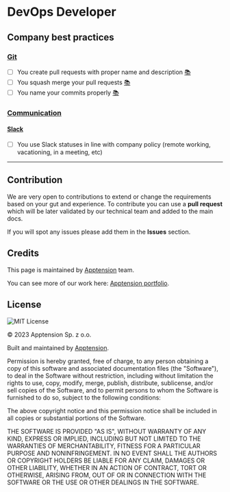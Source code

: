 DevOps Developer
================

Company best practices
----------------------

### [Git](/Technical%20Stack/Mobile%20Developer/Company%20best%20practices.md#git)

*   [ ] You create pull requests with proper name and description [:books:](https://medium.com/@hugooodias/the-anatomy-of-a-perfect-pull-request-567382bb6067)
*   [ ] You squash merge your pull requests [:books:](https://blog.pairworking.com/why-you-should-care-about-squash-and-merge-in-git-675856bf66b0)
*   [ ] You name your commits properly [:books:](https://chris.beams.io/posts/git-commit/)

### [Communication](/Technical%20Stack/Mobile%20Developer/Company%20best%20practices.md#communication)

#### [Slack](/Technical%20Stack/Mobile%20Developer/Company%20best%20practices.md#slack)

*   [ ] You use Slack statuses in line with company policy (remote working, vacationing, in a meeting, etc)

* * *

Contribution
------------

We are very open to contributions to extend or change the requirements based on your gut and experience. To contribute you can use a **pull request** which will be later validated by our technical team and added to the main docs.

If you will spot any issues please add them in the **Issues** section.

Credits
-------

This page is maintained by [Apptension](https://apptension.com) team.

You can see more of our work here: [Apptension portfolio](https://www.apptension.com/portfolio).

License
-------

![MIT License](https://img.shields.io/badge/License-MIT-blue.svg)

© 2023 Apptension Sp. z o.o.

Built and maintained by [Apptension](https://apptension.com).

Permission is hereby granted, free of charge, to any person obtaining a copy of this software and associated documentation files (the "Software"), to deal in the Software without restriction, including without limitation the rights to use, copy, modify, merge, publish, distribute, sublicense, and/or sell copies of the Software, and to permit persons to whom the Software is furnished to do so, subject to the following conditions:

The above copyright notice and this permission notice shall be included in all copies or substantial portions of the Software.

THE SOFTWARE IS PROVIDED "AS IS", WITHOUT WARRANTY OF ANY KIND, EXPRESS OR IMPLIED, INCLUDING BUT NOT LIMITED TO THE WARRANTIES OF MERCHANTABILITY, FITNESS FOR A PARTICULAR PURPOSE AND NONINFRINGEMENT. IN NO EVENT SHALL THE AUTHORS OR COPYRIGHT HOLDERS BE LIABLE FOR ANY CLAIM, DAMAGES OR OTHER LIABILITY, WHETHER IN AN ACTION OF CONTRACT, TORT OR OTHERWISE, ARISING FROM, OUT OF OR IN CONNECTION WITH THE SOFTWARE OR THE USE OR OTHER DEALINGS IN THE SOFTWARE.
